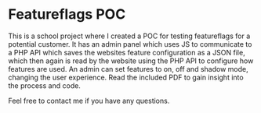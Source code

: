 # Featureflags POC
This is a school project where I created a POC for testing featureflags for a potential customer. It has an admin panel which uses JS to communicate to a PHP API which saves the websites feature configuration as a JSON file, which then again is read by the website using the PHP API to configure how features are used. An admin can set features to on, off and shadow mode, changing the user experience. Read the included PDF to gain insight into the process and code. 

Feel free to contact me if you have any questions.
